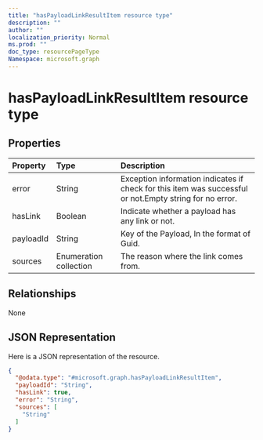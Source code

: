 ```yaml
---
title: "hasPayloadLinkResultItem resource type"
description: ""
author: ""
localization_priority: Normal
ms.prod: ""
doc_type: resourcePageType
Namespace: microsoft.graph
---
```



# hasPayloadLinkResultItem resource type



## Properties
|Property|Type|Description|
|:---|:---|:---|
|error|String|Exception information indicates if check for this item was successful or not.Empty string for no error.|
|hasLink|Boolean|Indicate whether a payload has any link or not.|
|payloadId|String|Key of the Payload, In the format of Guid.|
|sources|Enumeration collection|The reason where the link comes from.|

## Relationships
None

## JSON Representation
Here is a JSON representation of the resource.
<!-- {
  "blockType": "resource",
  "@odata.type": "microsoft.graph.hasPayloadLinkResultItem"
}
-->
``` json
{
  "@odata.type": "#microsoft.graph.hasPayloadLinkResultItem",
  "payloadId": "String",
  "hasLink": true,
  "error": "String",
  "sources": [
    "String"
  ]
}
```

